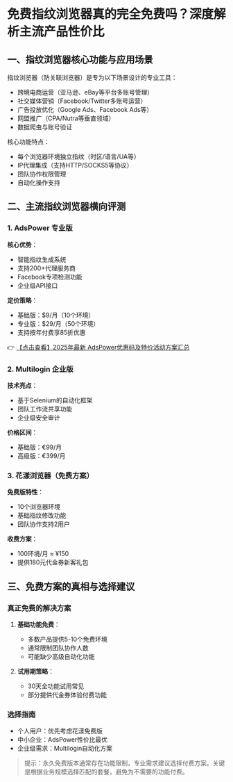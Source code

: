 # 免费指纹浏览器真的完全免费吗？深度解析主流产品性价比

## 一、指纹浏览器核心功能与应用场景

指纹浏览器（防关联浏览器）是专为以下场景设计的专业工具：
- 跨境电商运营（亚马逊、eBay等平台多账号管理）
- 社交媒体营销（Facebook/Twitter多账号运营）
- 广告投放优化（Google Ads、Facebook Ads等）
- 网盟推广（CPA/Nutra等垂直领域）
- 数据爬虫与账号验证

核心功能特点：
- 每个浏览器环境独立指纹（时区/语言/UA等）
- IP代理集成（支持HTTP/SOCKS5等协议）
- 团队协作权限管理
- 自动化操作支持

## 二、主流指纹浏览器横向评测

### 1. AdsPower 专业版
**核心优势**：
- 智能指纹生成系统
- 支持200+代理服务商
- Facebook专项检测功能
- 企业级API接口

**定价策略**：
- 基础版：$9/月（10个环境）
- 专业版：$29/月（50个环境）
- 支持按年付费享85折优惠

👉 [【点击查看】2025年最新 AdsPower优惠码及特价活动方案汇总](https://bit.ly/adspower_free)

### 2. Multilogin 企业版
**技术亮点**：
- 基于Selenium的自动化框架
- 团队工作流共享功能
- 企业级安全审计

**价格区间**：
- 基础版：€99/月
- 高级版：€399/月

### 3. 花漾浏览器（免费方案）
**免费版特性**：
- 10个浏览器环境
- 基础指纹修改功能
- 团队协作支持2用户

**收费方案**：
- 100环境/月 ≈ ¥150
- 提供180元代金券新客礼包

## 三、免费方案的真相与选择建议

### 真正免费的解决方案
1. **基础功能免费**：
   - 多数产品提供5-10个免费环境
   - 通常限制团队协作人数
   - 可能缺少高级自动化功能

2. **试用期策略**：
   - 30天全功能试用常见
   - 部分提供代金券体验付费功能

### 选择指南
- 个人用户：优先考虑花漾免费版
- 中小企业：AdsPower性价比最优
- 企业级需求：Multilogin自动化方案

> 提示：永久免费版本通常存在功能限制，专业需求建议选择付费方案。关键是根据业务规模选择匹配的套餐，避免为不需要的功能付费。
